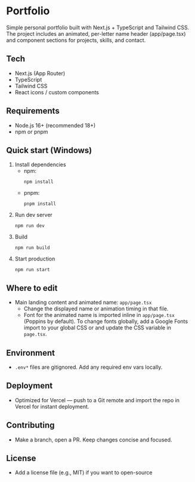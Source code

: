 # Portfolio

Simple personal portfolio built with Next.js + TypeScript and Tailwind CSS. The project includes an animated, per-letter name header (app/page.tsx) and component sections for projects, skills, and contact.

## Tech
- Next.js (App Router)
- TypeScript
- Tailwind CSS
- React icons / custom components

## Requirements
- Node.js 16+ (recommended 18+)
- npm or pnpm

## Quick start (Windows)
1. Install dependencies
   - npm:
     ```
     npm install
     ```
   - pnpm:
     ```
     pnpm install
     ```
2. Run dev server
   ```
   npm run dev
   ```
3. Build
   ```
   npm run build
   ```
4. Start production
   ```
   npm run start
   ```

## Where to edit
- Main landing content and animated name: `app/page.tsx`
  - Change the displayed name or animation timing in that file.
  - Font for the animated name is imported inline in `app/page.tsx` (Poppins by default). To change fonts globally, add a Google Fonts import to your global CSS or <head> and update the CSS variable in `page.tsx`.

## Environment
- `.env*` files are gitignored. Add any required env vars locally.

## Deployment
- Optimized for Vercel — push to a Git remote and import the repo in Vercel for instant deployment.

## Contributing
- Make a branch, open a PR. Keep changes concise and focused.

## License
- Add a license file (e.g., MIT) if you want to open-source
